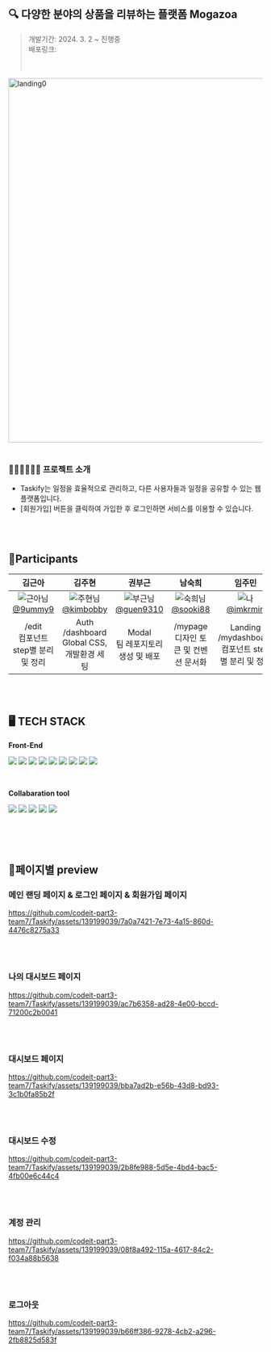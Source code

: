 ## 🔍 다양한 분야의 상품을 리뷰하는 플랫폼 Mogazoa

> 개발기간: 2024. 3. 2 ~ 진행중 <br/>
> 배포링크: <br/>
> <br/>
> <br/>

 <img width="722" alt="landing0" src="https://github.com/codeit-part3-team7/Taskify/assets/139199039/817334bd-8c44-4297-9624-0baa122191fc">

<br/>
<br/>

### 💁🏻‍♀️💁🏻‍♂️ 프로젝트 소개

- Taskify는 일정을 효율적으로 관리하고, 다른 사용자들과 일정을 공유할 수 있는 웹 플랫폼입니다.
- [회원가입] 버튼을 클릭하여 가입한 후 로그인하면 서비스를 이용할 수 있습니다.

<br/>
<br/>

## 👯Participants

|                                                                          김근아                                                                          |                                                                            김주현                                                                            |                                                                            권부근                                                                            |                                                                           남숙희                                                                           |                                                                         임주민                                                                         |
| :------------------------------------------------------------------------------------------------------------------------------------------------------: | :----------------------------------------------------------------------------------------------------------------------------------------------------------: | :----------------------------------------------------------------------------------------------------------------------------------------------------------: | :--------------------------------------------------------------------------------------------------------------------------------------------------------: | :----------------------------------------------------------------------------------------------------------------------------------------------------: |
| ![근아님](https://github.com/codeit-part3-team7/Taskify/assets/139199039/6912691a-eb0c-4726-9325-5eae8350c81b) <br/>[@9ummy9](https://github.com/9ummy9) | ![주현님](https://github.com/codeit-part3-team7/Taskify/assets/139199039/59a22ce2-cac6-49f9-934a-9df5e1e8563c) <br/>[@kimbobby](https://github.com/kimbobby) | ![부근님](https://github.com/codeit-part3-team7/Taskify/assets/139199039/00f472ae-b4c0-4dce-a4b8-c4cc4ecaaffa) <br/>[@guen9310](https://github.com/guen9310) | ![숙희님](https://github.com/codeit-part3-team7/Taskify/assets/139199039/e90fd82e-4986-4d8a-a045-7055799a489c) <br/>[@sooki88](https://github.com/sooki88) | ![나](https://github.com/codeit-part3-team7/Taskify/assets/139199039/9a3f603d-fad4-4021-935d-5cc691851d55) <br/>[@imkrmin](https://github.com/imkrmin) |
|                                                          /edit<br/>컴포넌트 step별 분리 및 정리                                                          |                                                      Auth<br/>/dashboard<br/>Global CSS, 개발환경 세팅                                                       |                                                             Modal<br/>팀 레포지토리 생성 및 배포                                                             |                                                          /mypage<br/>디자인 토큰 및 컨벤션 문서화                                                          |                                               Landing<br/>/mydashboard<br/>컴포넌트 step별 분리 및 정리                                                |

<br/>
<br/>

## 🖥️ TECH STACK

<Strong>Front-End</Strong>

<img src="https://img.shields.io/badge/HTML5-E34F26?style=flat&logo=HTML5&logoColor=white"/> <img src="https://img.shields.io/badge/JAVASCTIPT-F7DF1E?style=flat&logo=JAVASCTIPT&logoColor=white"/>
<img src="https://img.shields.io/badge/tailwindcss-white?logo=tailwindcss"/> <img src="https://img.shields.io/badge/Next.js-000000?style=flat&logo=Next.js&logoColor=white"/>
<img src="https://img.shields.io/badge/Git-F05032?style=flat&logo=git&logoColor=white"/> <img src="https://img.shields.io/badge/Vercel-000000?style=flat&logo=Vercel&logoColor=white"/> <img src="https://img.shields.io/badge/Reacthookform-EC5990?style=flat&logo=Reacthookform&logoColor=white"/> <img src="https://img.shields.io/badge/Axios-000000?style=flat&logo=Axios&logoColor=white"/> <img src="https://img.shields.io/badge/Shadcnui-161618?style=flat&logo=Shadcnui&logoColor=white"/>

<br/>

<Strong>Collabaration tool</Strong>

<img src="https://img.shields.io/badge/GitHub-000000?style=flat&logo=GitHub&logoColor=white"/> <img src="https://img.shields.io/badge/Discode-5865F2?style=flat&logo=discode&logoColor=white"/> <img src="https://img.shields.io/badge/Notion-000000?style=flat&logo=notion&logoColor=white"/> <img src="https://img.shields.io/badge/Figma-F24E1E?style=flat&logo=Figma&logoColor=white"/>
<img src="https://img.shields.io/badge/Gather-4945FF?style=flat&logo=Gather&logoColor=white"/>

<br/>

<br/>
<br/>

## 📄페이지별 preview

### 메인 랜딩 페이지 & 로그인 페이지 & 회원가입 페이지

https://github.com/codeit-part3-team7/Taskify/assets/139199039/7a0a7421-7e73-4a15-860d-4476c8275a33

<br/>
<br/>

### 나의 대시보드 페이지

https://github.com/codeit-part3-team7/Taskify/assets/139199039/ac7b6358-ad28-4e00-bccd-71200c2b0041

<br/>
<br/>

### 대시보드 페이지

https://github.com/codeit-part3-team7/Taskify/assets/139199039/bba7ad2b-e56b-43d8-bd93-3c1b0fa85b2f

<br/>
<br/>

### 대시보드 수정

https://github.com/codeit-part3-team7/Taskify/assets/139199039/2b8fe988-5d5e-4bd4-bac5-4fb00e6c44c4

<br/>
<br/>

### 계정 관리

https://github.com/codeit-part3-team7/Taskify/assets/139199039/08f8a492-115a-4617-84c2-f034a88b5638

<br/>
<br/>

### 로그아웃

https://github.com/codeit-part3-team7/Taskify/assets/139199039/b66ff386-9278-4cb2-a296-2fb8825d583f

<br/>
<br/>

